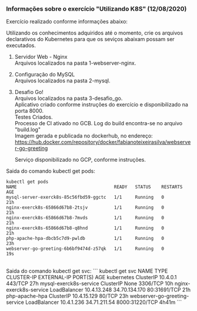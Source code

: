 ### Informações sobre o exercício "Utilizando K8S" (12/08/2020)

<p>
Exercício realizado conforme informações abaixo:<br />

Utilizando os conhecimentos adquiridos até o momento, crie os arquivos declarativos do Kubernetes para que os seviços abaixam possam ser executados.

1) Servidor Web - Nginx  
    Arquivos localizados na pasta 1-webserver-nginx.

2) Configuração do MySQL  
    Arquivos localizados na pasta 2-mysql.<br />

3) Desafio Go!  
    Arquivos localizados na pasta 3-desafio_go.  
    Aplicativo criado conforme instruções do exercício e disponibilizado na porta 8000.  
    Testes Criados.  
    Processo de CI ativado no GCB. Log do build encontra-se no arquivo "build.log"  
    Imagem gerada e publicada no dockerhub, no endereço:   
        https://hub.docker.com/repository/docker/fabianoteixeirasilva/webserver-go-greeting<br />

    Serviço disponibilizado no GCP, conforme instruções.<br /> </p>

Saida do comando kubectl get pods:  
```
kubectl get pods
NAME                                     READY   STATUS    RESTARTS   AGE
mysql-server-exerck8s-85c56fbd59-ggctc   1/1     Running   0          21h
nginx-exerck8s-65866d67b8-2tsjv          1/1     Running   0          21h
nginx-exerck8s-65866d67b8-7mvds          1/1     Running   0          21h
nginx-exerck8s-65866d67b8-q8hnd          1/1     Running   0          21h
php-apache-hpa-dbcb5c7d9-pwldb           1/1     Running   0          23h
webserver-go-greeting-6b6bf9474d-z57qk   1/1     Running   0          19s
```
<br />
Saida do comando kubectl get svc:  
```
kubectl get svc
NAME                            TYPE           CLUSTER-IP    EXTERNAL-IP     PORT(S)          AGE
kubernetes                      ClusterIP      10.4.0.1      <none>          443/TCP          27h
mysql-exerck8s-service          ClusterIP      None          <none>          3306/TCP         10h
nginx-exerck8s-service          LoadBalancer   10.4.13.248   34.70.134.170   80:31691/TCP     21h
php-apache-hpa                  ClusterIP      10.4.15.129   <none>          80/TCP           23h
webserver-go-greeting-service   LoadBalancer   10.4.1.236    34.71.211.54    8000:31220/TCP   4h41m
```